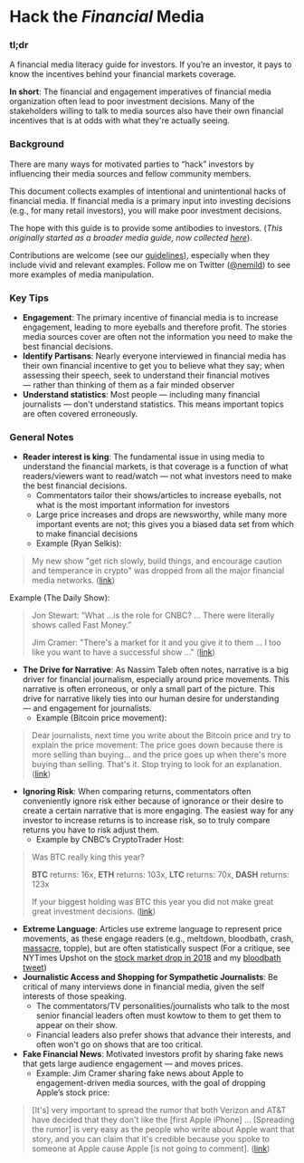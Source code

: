 # Hack the _Financial_ Media
### tl;dr
A financial media literacy guide for investors. If you’re an investor, it pays to know the incentives behind your financial markets coverage. 

**In short**: The financial and engagement imperatives of financial media organization often lead to poor investment decisions. Many of the stakeholders willing to talk to media sources also have their own financial incentives that is at odds with what they're actually seeing.

### Background
There are many ways for motivated parties to “hack” investors by influencing their media sources and fellow community members.

This document collects examples of intentional and unintentional hacks of financial media. If financial media is a primary input into investing decisions (e.g., for many retail investors), you will make poor investment decisions.

The hope with this guide is to provide some antibodies to investors. (*This originally started as a broader media guide, now collected [here](README.md)*).

Contributions are welcome (see our [guidelines](contributions.md)), especially when they include vivid and relevant examples. Follow me on Twitter ([@nemild](https://twitter.com/nemild)) to see more examples of media manipulation.

### Key Tips
- **Engagement**: The primary incentive of financial media is to increase engagement, leading to more eyeballs and therefore profit. The stories media sources cover are often not the information you need to make the best financial decisions.
- **Identify Partisans**: Nearly everyone interviewed in financial media has their own financial incentive to get you to believe what they say; when assessing their speech, seek to understand their financial motives — rather than thinking of them as a fair minded observer
- **Understand statistics**: Most people — including many financial journalists — don't understand statistics. This means important topics are often covered erroneously.


### General Notes
- **Reader interest is king**: The fundamental issue in using media to understand the financial markets, is that coverage is a function of what readers/viewers want to read/watch — not what investors need to make the best financial decisions.
	- Commentators tailor their shows/articles to increase eyeballs, not what is the most important information for investors
	- Large price increases and drops are newsworthy, while many more important events are not; this gives you a biased data set from which to make financial decisions
	- Example (Ryan Selkis):

> My new show "get rich slowly, build things, and encourage caution and temperance in crypto" was dropped from all the major financial media networks. ([link](https://twitter.com/twobitidiot/status/999264845169086465?s=12))

Example (The Daily Show):

> Jon Stewart: “What ...is the role for CNBC? … There were literally shows called Fast Money.”
> 
> Jim Cramer: "There's a market for it and you give it to them ... I too like you want to have a successful show ..." ([link](http://www.cc.com/video-clips/rfag2r/the-daily-show-with-jon-stewart-exclusive---jim-cramer-extended-interview-pt--2))
 
- **The Drive for Narrative**: As Nassim Taleb often notes, narrative is a big driver for financial journalism, especially around price movements. This narrative is often erroneous, or only a small part of the picture. This drive for narrative likely ties into our human desire for understanding — and engagement for journalists.
	- Example (Bitcoin price movement):

> Dear journalists, next time you write about the Bitcoin price and try to explain the price movement: The price goes down because there is more selling than buying... and the price goes up when there's more buying than selling. That's it. Stop trying to look for an explanation.
([link](https://twitter.com/whalepanda/status/1042027228698234881?s=12))

- **Ignoring Risk**: When comparing returns, commentators often conveniently ignore risk either because of ignorance or their desire to create a certain narrative that is more engaging. The easiest way for any investor to increase returns is to increase risk, so to truly compare returns you have to risk adjust them.
	- Example by CNBC’s CryptoTrader Host:

>Was BTC really king this year?
>
> **BTC** returns:   16x,
> **ETH** returns:  103x,
> **LTC** returns:     70x,
> **DASH** returns: 123x
>
> If your biggest holding was BTC this year you did not make great great investment decisions. ([link](https://twitter.com/cryptomanran/status/943797901662310400))

- **Extreme Language**: Articles use extreme language to represent price movements, as these engage readers (e.g., meltdown, bloodbath, crash, [massacre](https://www.express.co.uk/finance/city/914952/Bitcoin-price-crash-cryptocurrency-dollars-market-investors-value-latest-update-news), topple), but are often statistically suspect (For a critique, see  NYTimes Upshot on the [stock market drop in 2018](https://www.nytimes.com/2018/02/05/upshot/context-matters-the-stock-market-drop-is-less-scary-than-it-seems.html) and my [bloodbath tweet](https://twitter.com/nemild/status/953685089329664000))
- **Journalistic Access and Shopping for Sympathetic Journalists**: Be critical of many interviews done in financial media, given the self interests of those speaking.
	- The commentators/TV personalities/journalists who talk to the most senior financial leaders often must kowtow to them to get them to appear on their show. 
	- Financial leaders also prefer shows that advance their interests, and often won't go on shows that are too critical.
- **Fake Financial News**: Motivated investors profit by sharing fake news that gets large audience engagement — and moves prices.
	- Example: Jim Cramer sharing fake news about Apple to engagement-driven media sources, with the goal of dropping Apple’s stock price: 

> \[It's] very important to spread the rumor that both Verizon and AT&T have decided that they don't like the \[first Apple iPhone] ... \[Spreading the rumor] is very easy as the people who write about Apple want that story, and you can claim that it's credible because you spoke to someone at Apple cause Apple \[is not going to comment]. ([link](http://www.cc.com/video-clips/rfag2r/the-daily-show-with-jon-stewart-exclusive---jim-cramer-extended-interview-pt--2))

